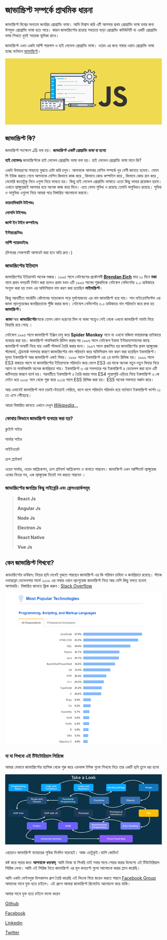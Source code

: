 # জাভাস্ক্রিপ্ট সম্পর্কে প্রাথমিক ধারনা

জাভাস্ক্রিপ্ট বিশ্বের অন্যতম জনপ্রিয় প্রোগ্রামিং ভাষা। আমি বিশ্বাস করি এটি আপনার প্রথম প্রোগ্রামিং ভাষা হবার জন্য উপযুক্ত প্রোগ্রামিং ভাষা হতে পারে। কারন জাভাস্ক্রিপ্টের রয়েছে সবচেয়ে বড়ো প্রোগ্রামিং কমিউনিটি যা একটি প্রোগ্রামিং ভাষা শিখতে খুবই সহায়ক ভূমিকা রাখে।

জাভাস্ক্রিপ্ট এখন একটা মাল্টি পারপাস ও হাই লেভেল প্রোগ্রামিং ভাষা। ওয়েব এর জন্য নাম্বার ওয়ান প্রোগ্রামিং ভাষা হচ্ছে বর্তমানে [জাভাস্ক্রিপ্ট](https://www.geeksforgeeks.org/top-10-programming-languages-that-will-rule-in-2021/)।

![&#x997;&#x9C1;&#x997;&#x9B2; &#x9A5;&#x9C7;&#x995;&#x9C7; &#x9B8;&#x997;&#x9CD;&#x9B0;&#x9B9;&#x9C0;&#x9A4;](.gitbook/assets/javascript.jpg)

## **জাভাস্ক্রিপ্ট** **কি?**

জাভাস্ক্রিপ্ট সংক্ষেপে JS বলা হয়।  _**জাভাস্ক্রিপ্ট একটি প্রোগ্রামিং ভাষা যা হলো:**_

**হাই লেভেলঃ** জাভাস্ক্রিপ্টকে হাই লেভেল প্রোগ্রামিং ভাষা বলা হয়। হাই লেভেল প্রোগ্রামিং ভাষা মানে কি? 

একটা উদাহরণের সাহায্যে বুঝতে চেষ্টা করি চলুন। আপনাকে আপনার মেশিন সম্পর্কে খুব বেশী জানতে হবেনা। যেমন সি ইউজ করতে গেলে আপনাকে মেশিন কিভাবে কাজ করে , কিভাবে কোড কম্পাইল করে , কিভাবে কোড রান করে , মেমোরি কতোটুকু নিবে এগুলা নিয়ে ভাবতে হয়। কিন্তু হাই লেভেল প্রোগ্রামিং ভাষাতে এতো কিছু ভাবার প্রয়োজন হয়না। এখানে ল্যাঙ্গুয়েজই আপনার হয়ে অনেক কাজ করে দিবে। এতে যেমন সুবিধা ও রয়েছে তেমনি অসুবিধাও রয়েছে। সুবিধা ও অসুবিধা এগুলো নিয়ে আমরা পরে বিস্তারিত আলোচনা করবো।

**ডায়নামিকালি টাইপডঃ**  

**লোসলি টাইপডঃ**  

**জাস্ট ইন টাইম কম্পাইলঃ** 

**ইন্টারপ্রেটেডঃ** 

**মাল্টি প্যারাডাইমঃ** 

\(উপরের সেকশনটি আপডেট করা হবে অতি দ্রুত।\)



### **জাভাস্ক্রিপ্টের** **ইতিহাস**

জাভাস্ক্রিপ্টের ইতিহাসটা অনেক মজার। ১৯৯৫ সালে নেটস্কেপের প্রকৌশলী [**Brendan Eich**](https://en.wikipedia.org/wiki/Brendan_Eich) মাত্র ১০ দিনে **মকা** নামে প্রথম খসড়াটি নির্মাণ করা হলেও প্রথম যখন এটি ১৯৯৬ সালের শুরুরদিকে নেটস্কেপ নেভিগেটর ২.০ ভ্রাউজারে সংযুক্ত করা হয় তখন এর অফিসিয়াল নাম করণ করা হয়েছিল **লাইভস্ক্রিপ্ট**।

কিন্তু পরবর্তীতে মার্কেটিং কৌশলের গ্যাড়াকলে পড়ে দুর্ভাগ্যজনত এর নাম জাভাস্ক্রিপ্ট হয়ে যায়। সান মাইক্রোসিস্টেম এর জাভা ল্যাংগুয়েজের জনপ্রিয়তাকে পুঁজি করার জন্য। নেটস্কেপ নেভিগেটর ৩.০ ভ্রাউজারে নাম পরিবর্তন করে রাখা হয় **জাভাস্ক্রিপ্ট।** 

_**জাভা**_  আর _**জাভাস্ক্রিপ্টের**_  মাঝে তেমন কোন ধরেণের মিল না থাকা সত্ত্বেও সেই থেকে এখনো জাভাস্ক্রিপ্ট নামটা নিয়ে বিভ্রান্তি রয়ে গেছে ।

নেটস্কেপ ১৯৯৬ সালে জাভাস্ক্রিপ্ট ইঞ্জিন চালু করে **Spider Monkey** নামে যা এখনো মজিলা ফায়ারফক্স ভ্রাইজারে ব্যবহার করা হয়। জাভাস্ক্রিপ্ট পাবলিকালি রিলিস করার পর ১৯৯৬ সালে নেটস্কেপ ইকমা ইন্টারন্যাশনালের কাছে জাভাস্ক্রিপ্ট ভাষাটি নিয়ে যায় একটি স্টান্ডার্ড তৈরি করার জন্য। ১৯৯৭ সালে প্রকাশিত হয় জাভাস্ক্রিপ্টের প্রথম ল্যাঙ্গুয়েজ স্ট্যান্ডার্ড, ট্রেডমার্ক সমস্যার কারণে জাভাস্ক্রিপ্টের নাম পরিবর্তন করে অফিসিয়াল নাম করণ করা হয়েছিল ইকমাস্ক্রিপ্ট। মূলত ইকমাস্ক্রিপ্ট আর জাভাস্ক্রিপ্ট একই বিষয়। ১৯৯৮ সালে ইকমাস্ক্রিপ্ট এর ২য় ভার্সন রিলিজ হয়।  ১৯৯৯ সালে ES3 বাজারে আসে যা জাভাস্ক্রিপ্টের ইতিহাসকে পরিবর্তন করে ফেলে ES3 এর মাঝে অনেক নতুন নতুন ফিচার নিয়ে আসে যা পাবলিকালি অনেক জনপ্রিয়তা পায়। ইকমাস্ক্রিপ্ট ৩ এর সফলতার পর ইকমাস্ক্রিপ্ট ৪ ডেভেলপ করা হলে এটি জটিলতার কারনে ব্যার্থ হয়। পরবর্তীতে ইকমাস্ক্রিপ্ট ৫ তৈরি করার সময় ES4 পুরোপুরি এড়িয়ে গিয়ে ইকমাস্ক্রিপ্ট ৩ কে মেইন ধরে ২০০৮ সাল থেকে শুরু করে ২০১৪ সালে ES5 রিলিজ করা হয়। ES5 অনেক সফলতা অর্জন করে।

আর এভাবেই জাভাস্ক্রিপ্ট নানা চড়াই-উতড়াই পেরিয়ে, ধাপে ধাপে পরিবর্তন পরিবর্ধন হয়ে বর্তমানে ইকমাস্ক্রিপ্ট ভার্শন ১১ তে এসে পৌঁছেছে।

আরো বিস্তারিত জানতে এখানে দেখুন [_Wikipedia_](https://en.wikipedia.org/wiki/ECMAScript)\_\_





























### কোথায় কিভাবে জাভাস্ক্রিপ্ট ব্যবহার করা হয়?

ক্লাইন্ট সাইড

সার্ভার সাইড

লাইটওয়েট

ক্রস প্ল্যাটফর্ম

ওয়েব সার্ভার, ওয়েব আপ্লিকেশন, ক্রস প্লাটফর্ম আপ্লিকেশন ও বানাতে পারবেন। জাভাস্কিপ্ট এখন আল্টিমেট ল্যাঙ্গুয়েজ একের ভিতর সব, এক ল্যাঙ্গুয়েজ দিয়েই সব করতে পারবেন ।



### জাভাস্ক্রিপ্টের জনপ্রিয় কিছু লাইব্রেরি এবং ফ্রেমওয়ার্কসমূহ



> **React Js**
>
> **Angular Js**
>
> **Node Js**
>
> **Electron Js**
>
> **React Native**
>
> **Vue Js**

## **কেন** **জাভাস্ক্রিপ্ট** **শিখবো?**

_জাভাস্ক্রিপ্টের_ _ভবিষ্যৎ:_ নিচের ছবি দেখেই বুঝতে পারছেন জাভাস্ক্রিপ্ট এর কি পরিমান চাহিদা ও জনপ্রিয়তা রয়েছে। স্ট্যাক ওভারফ্লো ডেভেলপার সার্ভে ২০১৯ এর নাম্বার ওয়ান ল্যাংগুয়েজ জাভাস্ক্রিপ্ট নিয়ে আর বেশি কিছু বলতে হবেনা আশাকরি। বিস্তারিত জানতে ক্লিক করুন : [Stack Overflow](https://insights.stackoverflow.com/survey/2019#most-popular-technologies)

![Snippets from Stack Overflow developer survey 2019](.gitbook/assets/image.png)

### **যা** **যা** **শিখবো** **এই** **টিউটোরিয়াল** **সিরিজে**

আমরা যেভাবে জাভাস্ক্রিপ্টের ব্যাসিক থেকে শুরু করে এডভান্স টপিক গুলো শিখবো নিচে তার একটি ছবি তুলে ধরা হলো

![](.gitbook/assets/image%20%281%29.png)



এছাড়াও জাভাস্ক্রিপ্ট ব্যবহারের সুবিধা দিনদিন বাড়ছেই। আজ এতটুকুই।হ্যাপি কোডিং!

কষ্ট করে পড়ার জন্য _**আপনাকে**_ _**ধন্যবাদ,**_ আমি নিজে যা শিখছি তাই সবার সাথে শেয়ার করার উদ্দেশ্যে এই টিউটোরিয়াল সিরিজ লেখা। আমি এই সিরিজ টাতে জাভাস্ক্রিপ্ট এর মূল কনচেপ্ট গুলো আলোচনা করার প্ল্যান করেছি।



আমি একটা ফেইসবুক ডিসকাসন গ্রুপ তৈরি করেছি এই লিংকে গিয়ে জয়েন করতে পারনে [Facebook Group](https://web.facebook.com/groups/javascript.journey/) আমাদের সাথে যুক্ত হতে চাইলে। এই গ্রুপে আমারা জাভাস্ক্রিপ্ট রিলেটেড আলোচনা করে থাকি।

আমার সাথে যুক্ত হতে চাইলে ফলো করেন

[Github](https://github.com/asifadib)

[Facebook](https://web.facebook.com/asifadib.official)

[Linkedin](https://www.linkedin.com/in/asifadib/)

[Twitter](https://twitter.com/asifadib780)





